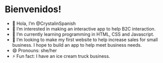 # Bienvenidos! 
- 👋 Hola, I’m @CrystalinSpanish
- 👀 I’m interested in making an interactive app to help B2C interaction. 
- 🌱 I’m currently learning programming in HTML, CSS and Javascript.
- 💞️ I’m looking to make my first website to help increase sales for small business. I hope to build an app to help meet business needs. 
- 😄 Pronouns: she/her
- ⚡ Fun fact: I have an ice cream truck business. 

<!---
CrystalinSpanish/CrystalinSpanish is a ✨ special ✨ repository because its `README.md` (this file) appears on your GitHub profile.
You can click the Preview link to take a look at your changes.
--->
